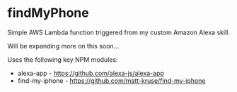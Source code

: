 # findMyPhone

Simple AWS Lambda function triggered from my custom Amazon Alexa skill.

Will be expanding more on this soon...

Uses the following key NPM modules:
- alexa-app - https://github.com/alexa-js/alexa-app
- find-my-iphone - https://github.com/matt-kruse/find-my-iphone
